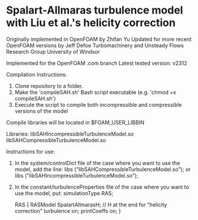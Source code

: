 # Spalart-Allmaras turbulence model with Liu et al.'s helicity correction

Originally implemented in OpenFOAM by Zhifan Yu
Updated for more recent OpenFOAM versions by Jeff Defoe
Turbomachinery and Unsteady Flows Research Group
University of Windsor

Implemented for the OpenFOAM .com branch
Latest tested version: v2312

Compilation Instructions:
1. Clone repository to a folder.
2. Make the 'compileSAH.sh' Bash script executable (e.g. 'chmod +x compileSAH.sh')
3. Execute the script to compile both incompressible and compressible versions of the model

Compile libraries will be located in $FOAM_USER_LIBBIN

Libraries:
libSAHIncompressibleTurbulenceModel.so
libSAHCompressibleTurbulenceModel.so

Instructions for use:
1. In the system/controlDict file of the case where you want to use the model, add the line:
  libs			("libSAHCompressibleTurbulenceModel.so");
    or
  libs			("libSAHIncompressibleTurbulenceModel.so");
3. In the constant/turbulenceProperties file of the case where you want to use the model, put:
   simulationType          RAS;

    RAS
    {
      RASModel            SpalartAllmarasH; // H at the end for "helicity correction"
      turbulence          on;
      printCoeffs         on;
    }

